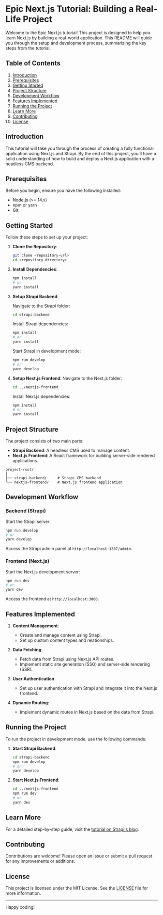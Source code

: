 # Epic Next.js Tutorial: Building a Real-Life Project

Welcome to the Epic Next.js tutorial! This project is designed to help you learn Next.js by building a real-world application. This README will guide you through the setup and development process, summarizing the key steps from the tutorial.

## Table of Contents

1. [Introduction](#introduction)
2. [Prerequisites](#prerequisites)
3. [Getting Started](#getting-started)
4. [Project Structure](#project-structure)
5. [Development Workflow](#development-workflow)
6. [Features Implemented](#features-implemented)
7. [Running the Project](#running-the-project)
8. [Learn More](#learn-more)
9. [Contributing](#contributing)
10. [License](#license)

## Introduction

This tutorial will take you through the process of creating a fully functional application using Next.js and Strapi. By the end of this project, you'll have a solid understanding of how to build and deploy a Next.js application with a headless CMS backend.

## Prerequisites

Before you begin, ensure you have the following installed:

- Node.js (>= 14.x)
- npm or yarn
- Git

## Getting Started

Follow these steps to set up your project:

1. **Clone the Repository**:

   ```bash
   git clone <repository-url>
   cd <repository-directory>
   ```

2. **Install Dependencies**:

   ```bash
   npm install
   # or
   yarn install
   ```

3. **Setup Strapi Backend**:

   Navigate to the Strapi folder:

   ```bash
   cd strapi-backend
   ```

   Install Strapi dependencies:

   ```bash
   npm install
   # or
   yarn install
   ```

   Start Strapi in development mode:

   ```bash
   npm run develop
   # or
   yarn develop
   ```

4. **Setup Next.js Frontend**:
   Navigate to the Next.js folder:
   ```bash
   cd ../nextjs-frontend
   ```
   Install Next.js dependencies:
   ```bash
   npm install
   # or
   yarn install
   ```

## Project Structure

The project consists of two main parts:

- **Strapi Backend**: A headless CMS used to manage content.
- **Next.js Frontend**: A React framework for building server-side rendered applications.

```
project-root/
│
├── strapi-backend/     # Strapi CMS backend
└── nextjs-frontend/    # Next.js frontend application
```

## Development Workflow

### Backend (Strapi)

Start the Strapi server:

```bash
npm run develop
# or
yarn develop
```

Access the Strapi admin panel at `http://localhost:1337/admin`.

### Frontend (Next.js)

Start the Next.js development server:

```bash
npm run dev
# or
yarn dev
```

Access the frontend at `http://localhost:3000`.

## Features Implemented

1. **Content Management**:

   - Create and manage content using Strapi.
   - Set up custom content types and relationships.

2. **Data Fetching**:

   - Fetch data from Strapi using Next.js API routes.
   - Implement static site generation (SSG) and server-side rendering (SSR).

3. **User Authentication**:

   - Set up user authentication with Strapi and integrate it into the Next.js frontend.

4. **Dynamic Routing**:
   - Implement dynamic routes in Next.js based on the data from Strapi.

## Running the Project

To run the project in development mode, use the following commands:

1. **Start Strapi Backend**:

   ```bash
   cd strapi-backend
   npm run develop
   # or
   yarn develop
   ```

2. **Start Next.js Frontend**:
   ```bash
   cd ../nextjs-frontend
   npm run dev
   # or
   yarn dev
   ```

## Learn More

For a detailed step-by-step guide, visit the [tutorial on Strapi's blog](https://strapi.io/blog/epic-next-js-14-tutorial-learn-next-js-by-building-a-real-life-project-part-1-2).

## Contributing

Contributions are welcome! Please open an issue or submit a pull request for any improvements or additions.

## License

This project is licensed under the MIT License. See the [LICENSE](LICENSE) file for more information.

---

Happy coding!
